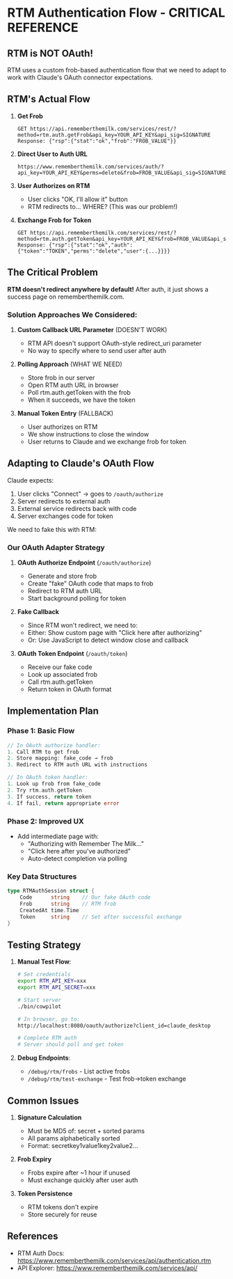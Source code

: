 # RTM Authentication Flow - CRITICAL REFERENCE

## RTM is NOT OAuth!

RTM uses a custom frob-based authentication flow that we need to adapt to work with Claude's OAuth connector expectations.

## RTM's Actual Flow

1. **Get Frob**
   ```
   GET https://api.rememberthemilk.com/services/rest/?method=rtm.auth.getFrob&api_key=YOUR_API_KEY&api_sig=SIGNATURE
   Response: {"rsp":{"stat":"ok","frob":"FROB_VALUE"}}
   ```

2. **Direct User to Auth URL**
   ```
   https://www.rememberthemilk.com/services/auth/?api_key=YOUR_API_KEY&perms=delete&frob=FROB_VALUE&api_sig=SIGNATURE
   ```
   
3. **User Authorizes on RTM**
   - User clicks "OK, I'll allow it" button
   - RTM redirects to... WHERE? (This was our problem!)

4. **Exchange Frob for Token**
   ```
   GET https://api.rememberthemilk.com/services/rest/?method=rtm.auth.getToken&api_key=YOUR_API_KEY&frob=FROB_VALUE&api_sig=SIGNATURE
   Response: {"rsp":{"stat":"ok","auth":{"token":"TOKEN","perms":"delete","user":{...}}}}
   ```

## The Critical Problem

**RTM doesn't redirect anywhere by default!** After auth, it just shows a success page on rememberthemilk.com.

### Solution Approaches We Considered:

1. **Custom Callback URL Parameter** (DOESN'T WORK)
   - RTM API doesn't support OAuth-style redirect_uri parameter
   - No way to specify where to send user after auth

2. **Polling Approach** (WHAT WE NEED)
   - Store frob in our server
   - Open RTM auth URL in browser
   - Poll rtm.auth.getToken with the frob
   - When it succeeds, we have the token

3. **Manual Token Entry** (FALLBACK)
   - User authorizes on RTM
   - We show instructions to close the window
   - User returns to Claude and we exchange frob for token

## Adapting to Claude's OAuth Flow

Claude expects:
1. User clicks "Connect" → goes to `/oauth/authorize`
2. Server redirects to external auth
3. External service redirects back with code
4. Server exchanges code for token

We need to fake this with RTM:

### Our OAuth Adapter Strategy

1. **OAuth Authorize Endpoint** (`/oauth/authorize`)
   - Generate and store frob
   - Create "fake" OAuth code that maps to frob
   - Redirect to RTM auth URL
   - Start background polling for token

2. **Fake Callback** 
   - Since RTM won't redirect, we need to:
   - Either: Show custom page with "Click here after authorizing"
   - Or: Use JavaScript to detect window close and callback

3. **OAuth Token Endpoint** (`/oauth/token`)
   - Receive our fake code
   - Look up associated frob
   - Call rtm.auth.getToken
   - Return token in OAuth format

## Implementation Plan

### Phase 1: Basic Flow
```go
// In OAuth authorize handler:
1. Call RTM to get frob
2. Store mapping: fake_code → frob
3. Redirect to RTM auth URL with instructions

// In OAuth token handler:
1. Look up frob from fake_code
2. Try rtm.auth.getToken
3. If success, return token
4. If fail, return appropriate error
```

### Phase 2: Improved UX
- Add intermediate page with:
  - "Authorizing with Remember The Milk..."
  - "Click here after you've authorized"
  - Auto-detect completion via polling

### Key Data Structures

```go
type RTMAuthSession struct {
    Code      string    // Our fake OAuth code
    Frob      string    // RTM frob
    CreatedAt time.Time
    Token     string    // Set after successful exchange
}
```

## Testing Strategy

1. **Manual Test Flow**:
   ```bash
   # Set credentials
   export RTM_API_KEY=xxx
   export RTM_API_SECRET=xxx
   
   # Start server
   ./bin/cowpilot
   
   # In browser, go to:
   http://localhost:8080/oauth/authorize?client_id=claude_desktop
   
   # Complete RTM auth
   # Server should poll and get token
   ```

2. **Debug Endpoints**:
   - `/debug/rtm/frobs` - List active frobs
   - `/debug/rtm/test-exchange` - Test frob→token exchange

## Common Issues

1. **Signature Calculation**
   - Must be MD5 of: secret + sorted params
   - All params alphabetically sorted
   - Format: secretkey1value1key2value2...

2. **Frob Expiry**
   - Frobs expire after ~1 hour if unused
   - Must exchange quickly after user auth

3. **Token Persistence**
   - RTM tokens don't expire
   - Store securely for reuse

## References
- RTM Auth Docs: https://www.rememberthemilk.com/services/api/authentication.rtm
- API Explorer: https://www.rememberthemilk.com/services/api/
